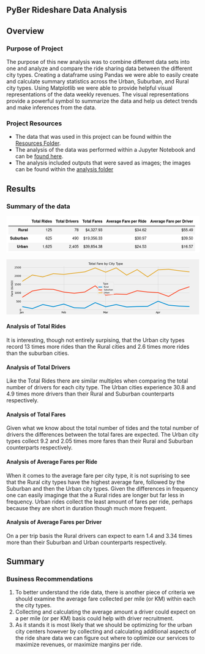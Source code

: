 ## PyBer Rideshare Data Analysis

## Overview

### Purpose of Project
The purpose of this new analysis was to combine different data sets into one and analyze and compare the ride sharing data between the different city types. Creating a dataframe using Pandas we were able to easily create and calculate summary statistics across the Urban, Suburban, and Rural city types.  Using Matplotlib we were able to provide helpful visual representations of the data weekly revenues. The visual representations provide a powerful symbol to summarize the data and help us detect trends and make inferences from the data.

### Project Resources
- The data that was used in this project can be found within the [Resources Folder]().
- The analysis of the data was performed within a Jupyter Notebook and can be [found here]().
- The analysis included outputs that were saved as images; the images can be found within the [analysis folder]()

## Results

### Summary of the data
![image](https://github.com/bbinvt/PyBer_Analysis/blob/3081b37f14c48a3378610aea66dc163a50c2ff8d/analysis/summary_df.png)

![image](https://github.com/bbinvt/PyBer_Analysis/blob/3081b37f14c48a3378610aea66dc163a50c2ff8d/analysis/PyBer_fare_summary.png)

#### Analysis of Total Rides
It is interesting, though not entirely surpising, that the Urban city types record 13 times more rides than the Rural cities and 2.6 times more rides than the suburban cities. 

#### Analysis of Total Drivers
Like the Total Rides there are similar multiples when comparing the total number of drivers for each city type. The Urban cities experience 30.8 and 4.9 times more drivers than their Rural and Suburban counterparts respectively. 

#### Analysis of Total Fares
Given what we know about the total number of tides and the total number of drivers the differences between the total fares are expected. The Urban city types collect 9.2 and 2.05 times more fares than their Rural and Suburban counterparts respectively. 

#### Analysis of Average Fares per Ride
When it comes to the average fare per city type, it is not suprising to see that the Rural city types have the highest average fare, followed by the Suburban and then the Urban city types. Given the differences in frequency one can easily imaginge that the a Rural rides are longer but far less in frequency. Urban rides collect the least amount of fares per ride, perhaps because they are short in duration though much more frequent. 

#### Analysis of Average Fares per Driver
On a per trip basis the Rural drivers can expect to earn 1.4 and 3.34 times more than their Suburban and Urban counterparts respectively. 

## Summary
### Business Recommendations
1. To better understand the ride data, there is another piece of criteria we should examine the average fare collected per mile (or KM) within each the city types. 
2. Collecting and calculating the average amount a driver could expect on a per mile (or per KM) basis could help with driver recruitment. 
3. As it stands it is most likely that we should be optimizing for the urban city centers however by collecting and calculating additional aspects of the ride share data we can figure out where to optimize our services to maximize revenues, or maximize margins per ride. 
